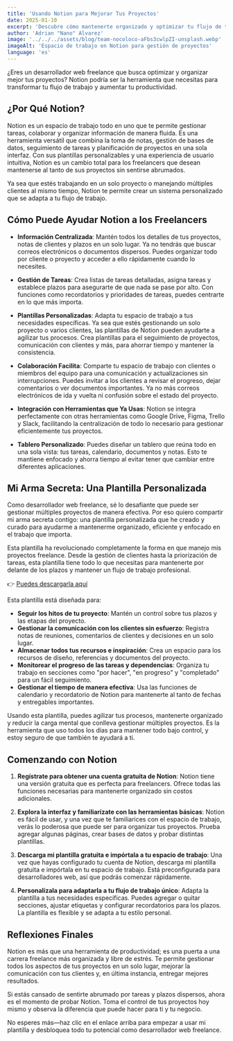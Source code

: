 ```yaml
---
title: 'Usando Notion para Mejorar Tus Proyectos'
date: 2025-01-10
excerpt: 'Descubre cómo mantenerte organizado y optimizar tu flujo de trabajo como desarrollador web freelance con Notion.'
author: 'Adrian "Nano" Alvarez'
image: '../../../assets/blog/team-nocoloco-aFbs3cwlpZI-unsplash.webp'
imageAlt: 'Espacio de trabajo en Notion para gestión de proyectos'
language: 'es'
---
```


¿Eres un desarrollador web freelance que busca optimizar y organizar mejor tus proyectos? Notion podría ser la herramienta que necesitas para transformar tu flujo de trabajo y aumentar tu productividad.

## ¿Por Qué Notion?

Notion es un espacio de trabajo todo en uno que te permite gestionar tareas, colaborar y organizar información de manera fluida. Es una herramienta versátil que combina la toma de notas, gestión de bases de datos, seguimiento de tareas y planificación de proyectos en una sola interfaz. Con sus plantillas personalizables y una experiencia de usuario intuitiva, Notion es un cambio total para los freelancers que desean mantenerse al tanto de sus proyectos sin sentirse abrumados.

Ya sea que estés trabajando en un solo proyecto o manejando múltiples clientes al mismo tiempo, Notion te permite crear un sistema personalizado que se adapta a tu flujo de trabajo.

## Cómo Puede Ayudar Notion a los Freelancers

- **Información Centralizada**: Mantén todos los detalles de tus proyectos, notas de clientes y plazos en un solo lugar. Ya no tendrás que buscar correos electrónicos o documentos dispersos. Puedes organizar todo por cliente o proyecto y acceder a ello rápidamente cuando lo necesites.
- **Gestión de Tareas**: Crea listas de tareas detalladas, asigna tareas y establece plazos para asegurarte de que nada se pase por alto. Con funciones como recordatorios y prioridades de tareas, puedes centrarte en lo que más importa.

- **Plantillas Personalizadas**: Adapta tu espacio de trabajo a tus necesidades específicas. Ya sea que estés gestionando un solo proyecto o varios clientes, las plantillas de Notion pueden ayudarte a agilizar tus procesos. Crea plantillas para el seguimiento de proyectos, comunicación con clientes y más, para ahorrar tiempo y mantener la consistencia.

- **Colaboración Facilita**: Comparte tu espacio de trabajo con clientes o miembros del equipo para una comunicación y actualizaciones sin interrupciones. Puedes invitar a los clientes a revisar el progreso, dejar comentarios o ver documentos importantes. Ya no más correos electrónicos de ida y vuelta ni confusión sobre el estado del proyecto.

- **Integración con Herramientas que Ya Usas**: Notion se integra perfectamente con otras herramientas como Google Drive, Figma, Trello y Slack, facilitando la centralización de todo lo necesario para gestionar eficientemente tus proyectos.

- **Tablero Personalizado**: Puedes diseñar un tablero que reúna todo en una sola vista: tus tareas, calendario, documentos y notas. Esto te mantiene enfocado y ahorra tiempo al evitar tener que cambiar entre diferentes aplicaciones.

## Mi Arma Secreta: Una Plantilla Personalizada

Como desarrollador web freelance, sé lo desafiante que puede ser gestionar múltiples proyectos de manera efectiva. Por eso quiero compartir mi arma secreta contigo: una plantilla personalizada que he creado y curado para ayudarme a mantenerme organizado, eficiente y enfocado en el trabajo que importa.

Esta plantilla ha revolucionado completamente la forma en que manejo mis proyectos freelance. Desde la gestión de clientes hasta la priorización de tareas, esta plantilla tiene todo lo que necesitas para mantenerte por delante de los plazos y mantener un flujo de trabajo profesional.

👉 [Puedes descargarla aquí](https://www.notion.so/New-Project-17b38ce933b980f2b957de5e7a88c05e?pvs=4)

Esta plantilla está diseñada para:

- **Seguir los hitos de tu proyecto**: Mantén un control sobre tus plazos y las etapas del proyecto.
- **Gestionar la comunicación con los clientes sin esfuerzo**: Registra notas de reuniones, comentarios de clientes y decisiones en un solo lugar.
- **Almacenar todos tus recursos e inspiración**: Crea un espacio para los recursos de diseño, referencias y documentos del proyecto.
- **Monitorear el progreso de las tareas y dependencias**: Organiza tu trabajo en secciones como "por hacer", "en progreso" y "completado" para un fácil seguimiento.
- **Gestionar el tiempo de manera efectiva**: Usa las funciones de calendario y recordatorio de Notion para mantenerte al tanto de fechas y entregables importantes.

Usando esta plantilla, puedes agilizar tus procesos, mantenerte organizado y reducir la carga mental que conlleva gestionar múltiples proyectos. Es la herramienta que uso todos los días para mantener todo bajo control, y estoy seguro de que también te ayudará a ti.

## Comenzando con Notion

1. **Regístrate para obtener una cuenta gratuita de Notion**: Notion tiene una versión gratuita que es perfecta para freelancers. Ofrece todas las funciones necesarias para mantenerte organizado sin costos adicionales.

2. **Explora la interfaz y familiarízate con las herramientas básicas**: Notion es fácil de usar, y una vez que te familiarices con el espacio de trabajo, verás lo poderosa que puede ser para organizar tus proyectos. Prueba agregar algunas páginas, crear bases de datos y probar distintas plantillas.

3. **Descarga mi plantilla gratuita e impórtala a tu espacio de trabajo**: Una vez que hayas configurado tu cuenta de Notion, descarga mi plantilla gratuita e impórtala en tu espacio de trabajo. Está preconfigurada para desarrolladores web, así que podrás comenzar rápidamente.

4. **Personalízala para adaptarla a tu flujo de trabajo único**: Adapta la plantilla a tus necesidades específicas. Puedes agregar o quitar secciones, ajustar etiquetas y configurar recordatorios para los plazos. La plantilla es flexible y se adapta a tu estilo personal.

## Reflexiones Finales

Notion es más que una herramienta de productividad; es una puerta a una carrera freelance más organizada y libre de estrés. Te permite gestionar todos los aspectos de tus proyectos en un solo lugar, mejorar la comunicación con tus clientes y, en última instancia, entregar mejores resultados.

Si estás cansado de sentirte abrumado por tareas y plazos dispersos, ahora es el momento de probar Notion. Toma el control de tus proyectos hoy mismo y observa la diferencia que puede hacer para ti y tu negocio.

No esperes más—haz clic en el enlace arriba para empezar a usar mi plantilla y desbloquea todo tu potencial como desarrollador web freelance.
